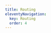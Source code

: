 ```yaml
---
title: Routing
eleventyNavigation:
  key: Routing
  order: 4
---
```


<!-- This file exists only to create a section heading.
     Its output is deleted by the Eleventy build process. -->
